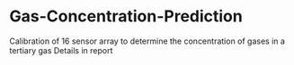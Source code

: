 # Gas-Concentration-Prediction
Calibration of 16 sensor array to determine the concentration of gases in a tertiary gas
Details in report

